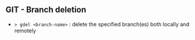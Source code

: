 ## GIT - Branch deletion

- `> gdel <branch-name>` : delete the specified branch(es) both locally and remotely
